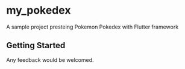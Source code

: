 # my_pokedex

A sample project presteing Pokemon Pokedex with Flutter framework

## Getting Started

Any feedback would be welcomed.
